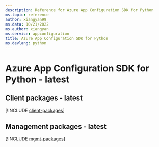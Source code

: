 ```yaml
---
description: Reference for Azure App Configuration SDK for Python
ms.topic: reference
author: xiangyan99
ms.data: 10/21/2022
ms.author: xiangyan
ms.service: appconfiguration
title: Azure App Configuration SDK for Python
ms.devlang: python
---
```

# Azure App Configuration SDK for Python - latest

## Client packages - latest
[!INCLUDE [client-packages](app-configuration-client-index.md)]
## Management packages - latest
[!INCLUDE [mgmt-packages](app-configuration-mgmt-index.md)]